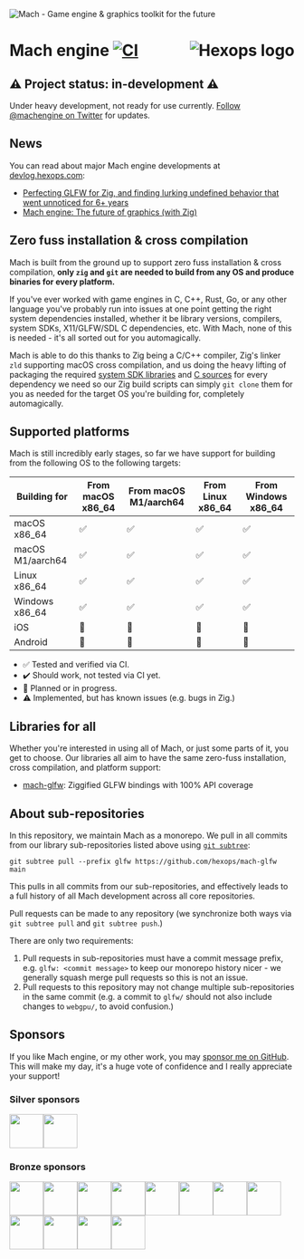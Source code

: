 <img alt="Mach - Game engine & graphics toolkit for the future" src="https://raw.githubusercontent.com/hexops/media/main/mach/logo_tagline_semi.svg"></img>

# Mach engine [![CI](https://github.com/hexops/mach/workflows/CI/badge.svg)](https://github.com/hexops/mach/actions) <a href="https://hexops.com"><img align="right" alt="Hexops logo" src="https://raw.githubusercontent.com/hexops/media/main/readme.svg"></img></a>

## ⚠️ Project status: in-development ⚠️

Under heavy development, not ready for use currently. [Follow @machengine on Twitter](https://twitter.com/machengine) for updates.

## News

You can read about major Mach engine developments at [devlog.hexops.com](https://devlog.hexops.com/categories/mach/):

* [Perfecting GLFW for Zig, and finding lurking undefined behavior that went unnoticed for 6+ years](https://devlog.hexops.com/2021/perfecting-glfw-for-zig-and-finding-undefined-behavior)
* [Mach engine: The future of graphics (with Zig)](https://devlog.hexops.com/2021/mach-engine-the-future-of-graphics-with-zig)

## Zero fuss installation & cross compilation

Mach is built from the ground up to support zero fuss installation & cross compilation, **only `zig` and `git` are needed to build from any OS and produce binaries for every platform.**

If you've ever worked with game engines in C, C++, Rust, Go, or any other language you've probably run into issues at one point getting the right system dependencies installed, whether it be library versions, compilers, system SDKs, X11/GLFW/SDL C dependencies, etc. With Mach, none of this is needed - it's all sorted out for you automagically.

Mach is able to do this thanks to Zig being a C/C++ compiler, Zig's linker `zld` supporting macOS cross compilation, and us doing the heavy lifting of packaging the required [system SDK libraries](https://github.com/hexops/sdk-macos-11.3) and [C sources](glfw/upstream/) for every dependency we need so our Zig build scripts can simply `git clone` them for you as needed for the target OS you're building for, completely automagically.

## Supported platforms

Mach is still incredibly early stages, so far we have support for building from the following OS to the following targets:

| Building for     | From macOS x86_64 | From macOS M1/aarch64 | From Linux x86_64 | From Windows x86_64 |
|------------------|-------------------|-----------------------|-------------------|---------------------|
| macOS x86_64     | ✅                | ✅                     | ✅                | ✅                  |
| macOS M1/aarch64 | ✅                | ✅                     | ✅                | ✅                  |
| Linux x86_64     | ✅                | ✅                     | ✅                | ✅                  |
| Windows x86_64   | ✅                | ✅                     | ✅                | ✅                  |
| iOS              | 🏃                | 🏃                     | 🏃                | 🏃                  |
| Android          | 🏃                | 🏃                     | 🏃                | 🏃                  |

* ✅ Tested and verified via CI.
* ✔️ Should work, not tested via CI yet.
* 🏃 Planned or in progress.
* ⚠️ Implemented, but has known issues (e.g. bugs in Zig.)

## Libraries for all

Whether you're interested in using all of Mach, or just some parts of it, you get to choose.
Our libraries all aim to have the same zero-fuss installation, cross compilation, and platform
support:

* [mach-glfw](https://github.com/hexops/mach-glfw): Ziggified GLFW bindings with 100% API coverage

## About sub-repositories

In this repository, we maintain Mach as a monorepo. We pull in all commits from our library sub-repositories listed above using [`git subtree`](https://www.atlassian.com/git/tutorials/git-subtree):

```
git subtree pull --prefix glfw https://github.com/hexops/mach-glfw main
```

This pulls in all commits from our sub-repositories, and effectively leads to a full history of all Mach development across all core repositories.

Pull requests can be made to any repository (we synchronize both ways via `git subtree pull` and `git subtree push`.)

There are only two requirements:

1. Pull requests in sub-repositories must have a commit message prefix, e.g. `glfw: <commit message>` to keep our monorepo history nicer - we generally squash merge pull requests so this is not an issue.
2. Pull requests to this repository may not change multiple sub-repositories in the same commit (e.g. a commit to `glfw/` should not also include changes to `webgpu/`, to avoid confusion.)

## Sponsors

If you like Mach engine, or my other work, you may [sponsor me on GitHub](https://github.com/sponsors/slimsag). This will make my day, it's a huge vote of confidence and I really appreciate your support!

### Silver sponsors

<!-- silver --><a href="https://github.com/wilsonk"><img src="https://images.weserv.nl/?url=github.com/wilsonk.png?v=4&h=60&w=60&fit=cover&mask=circle&maxage=7d" width="60px" alt="" /></a><a href="https://github.com/retazig"><img src="https://images.weserv.nl/?url=github.com/retazig.png?v=4&h=60&w=60&fit=cover&mask=circle&maxage=7d" width="60px" alt="" /></a><!-- silver -->

### Bronze sponsors

<!-- bronze --><a href="https://github.com/mattnite"><img src="https://images.weserv.nl/?url=github.com/mattnite.png?v=4&h=60&w=60&fit=cover&mask=circle&maxage=7d" width="60px" alt="" /></a><a href="https://github.com/andrewrk"><img src="https://images.weserv.nl/?url=github.com/andrewrk.png?v=4&h=60&w=60&fit=cover&mask=circle&maxage=7d" width="60px" alt="" /></a><a href="https://github.com/Luukdegram"><img src="https://images.weserv.nl/?url=github.com/Luukdegram.png?v=4&h=60&w=60&fit=cover&mask=circle&maxage=7d" width="60px" alt="" /></a><a href="https://github.com/Jack-Ji"><img src="https://images.weserv.nl/?url=github.com/Jack-Ji.png?v=4&h=60&w=60&fit=cover&mask=circle&maxage=7d" width="60px" alt="" /></a><a href="https://github.com/ZacxDev"><img src="https://images.weserv.nl/?url=github.com/ZacxDev.png?v=4&h=60&w=60&fit=cover&mask=circle&maxage=7d" width="60px" alt="" /></a><a href="https://github.com/kristoff-it"><img src="https://images.weserv.nl/?url=github.com/kristoff-it.png?v=4&h=60&w=60&fit=cover&mask=circle&maxage=7d" width="60px" alt="" /></a><a href="https://github.com/tauoverpi"><img src="https://images.weserv.nl/?url=github.com/tauoverpi.png?v=4&h=60&w=60&fit=cover&mask=circle&maxage=7d" width="60px" alt="" /></a><a href="https://github.com/TommiSinivuo"><img src="https://images.weserv.nl/?url=github.com/TommiSinivuo.png?v=4&h=60&w=60&fit=cover&mask=circle&maxage=7d" width="60px" alt="" /></a><a href="https://github.com/bradms"><img src="https://images.weserv.nl/?url=github.com/bradms.png?v=4&h=60&w=60&fit=cover&mask=circle&maxage=7d" width="60px" alt="" /></a><a href="https://github.com/jayschwa"><img src="https://images.weserv.nl/?url=github.com/jayschwa.png?v=4&h=60&w=60&fit=cover&mask=circle&maxage=7d" width="60px" alt="" /></a><a href="https://github.com/jamii"><img src="https://images.weserv.nl/?url=github.com/jamii.png?v=4&h=60&w=60&fit=cover&mask=circle&maxage=7d" width="60px" alt="" /></a><a href="https://github.com/dawnarc"><img src="https://images.weserv.nl/?url=github.com/dawnarc.png?v=4&h=60&w=60&fit=cover&mask=circle&maxage=7d" width="60px" alt="" /></a><!-- bronze -->
